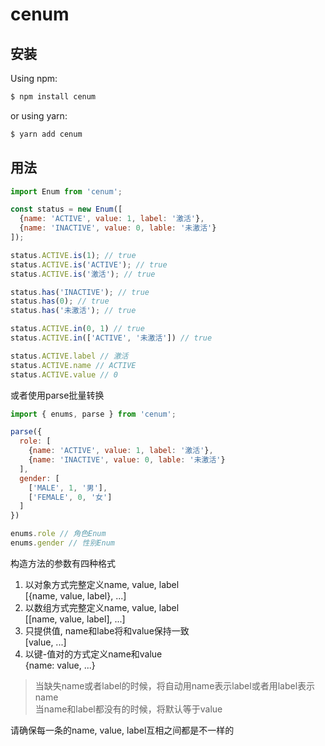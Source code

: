 # cenum

## 安装
Using npm:
```bash
$ npm install cenum
```
or using yarn:
```bash
$ yarn add cenum
```

## 用法

```javascript
import Enum from 'cenum';

const status = new Enum([
  {name: 'ACTIVE', value: 1, label: '激活'},
  {name: 'INACTIVE', value: 0, lable: '未激活'}
]);

status.ACTIVE.is(1); // true
status.ACTIVE.is('ACTIVE'); // true
status.ACTIVE.is('激活'); // true

status.has('INACTIVE'); // true
status.has(0); // true
status.has('未激活'); // true

status.ACTIVE.in(0, 1) // true
status.ACTIVE.in(['ACTIVE', '未激活']) // true

status.ACTIVE.label // 激活
status.ACTIVE.name // ACTIVE
status.ACTIVE.value // 0
```

或者使用parse批量转换
```javascript
import { enums, parse } from 'cenum';

parse({
  role: [
    {name: 'ACTIVE', value: 1, label: '激活'},
    {name: 'INACTIVE', value: 0, lable: '未激活'}
  ],
  gender: [
    ['MALE', 1, '男'],
    ['FEMALE', 0, '女']
  ]
})

enums.role // 角色Enum
enums.gender // 性别Enum
```

构造方法的参数有四种格式
1. 以对象方式完整定义name, value, label  
  [{name, value, label}, ...] 
1. 以数组方式完整定义name, value, label  
  [[name, value, label], ...]
1. 只提供值, name和labe将和value保持一致  
  [value, ...]
1. 以键-值对的方式定义name和value  
  {name: value, ...}

>当缺失name或者label的时候，将自动用name表示label或者用label表示name  
当name和label都没有的时候，将默认等于value



请确保每一条的name, value, label互相之间都是不一样的
